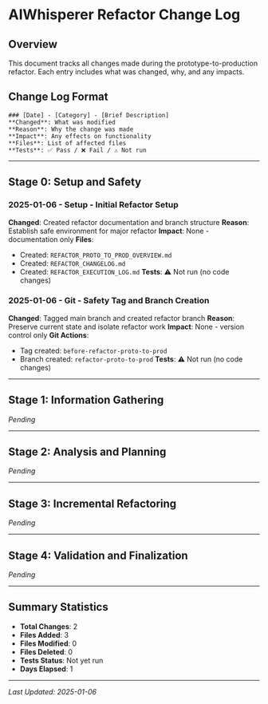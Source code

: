 # AIWhisperer Refactor Change Log

## Overview
This document tracks all changes made during the prototype-to-production refactor.
Each entry includes what was changed, why, and any impacts.

## Change Log Format
```
### [Date] - [Category] - [Brief Description]
**Changed**: What was modified
**Reason**: Why the change was made
**Impact**: Any effects on functionality
**Files**: List of affected files
**Tests**: ✅ Pass / ❌ Fail / ⚠️ Not run
```

---

## Stage 0: Setup and Safety

### 2025-01-06 - Setup - Initial Refactor Setup
**Changed**: Created refactor documentation and branch structure
**Reason**: Establish safe environment for major refactor
**Impact**: None - documentation only
**Files**: 
- Created: `REFACTOR_PROTO_TO_PROD_OVERVIEW.md`
- Created: `REFACTOR_CHANGELOG.md`
- Created: `REFACTOR_EXECUTION_LOG.md`
**Tests**: ⚠️ Not run (no code changes)

### 2025-01-06 - Git - Safety Tag and Branch Creation
**Changed**: Tagged main branch and created refactor branch
**Reason**: Preserve current state and isolate refactor work
**Impact**: None - version control only
**Git Actions**:
- Tag created: `before-refactor-proto-to-prod`
- Branch created: `refactor-proto-to-prod`
**Tests**: ⚠️ Not run (no code changes)

---

## Stage 1: Information Gathering
*Pending*

---

## Stage 2: Analysis and Planning
*Pending*

---

## Stage 3: Incremental Refactoring
*Pending*

---

## Stage 4: Validation and Finalization
*Pending*

---

## Summary Statistics
- **Total Changes**: 2
- **Files Added**: 3
- **Files Modified**: 0
- **Files Deleted**: 0
- **Tests Status**: Not yet run
- **Days Elapsed**: 1

---

*Last Updated: 2025-01-06*